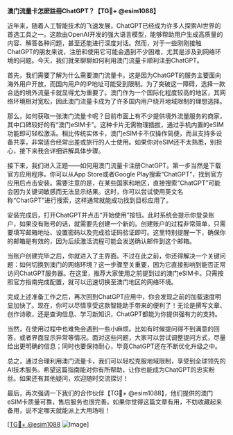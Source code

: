**澳门流量卡怎麽註冊ChatGPT？【TG💪+ @esim1088】**

近年来，随着人工智能技术的飞速发展，ChatGPT已经成为许多人探索AI世界的首选工具之一。这款由OpenAI开发的强大语言模型，能够帮助用户生成高质量的内容、解答各种问题，甚至还能进行深度对话。然而，对于一些刚刚接触ChatGPT的朋友来说，注册和使用它可能会遇到不少困难，尤其是涉及到网络环境的问题。今天，我们就来聊聊如何利用澳门流量卡顺利注册ChatGPT。

首先，我们需要了解为什么需要澳门流量卡。这是因为ChatGPT的服务主要面向海外用户开放，而国内用户的IP地址可能受到限制。为了突破这一障碍，选择一款合适的境外流量卡就显得尤为重要了。澳门作为一个国际化程度较高的地区，其网络环境相对宽松，因此澳门流量卡成为了许多国内用户绕开地域限制的理想选择。

那么，如何获取一张澳门流量卡呢？目前市面上有不少提供境外流量服务的商家，其中口碑较好的有“澳门eSIM卡”。这种卡片无需物理插拔，通过手机内置的eSIM功能即可轻松激活。相比传统实体卡，澳门eSIM卡不仅操作简便，而且支持多设备共享，非常适合经常出差或旅行的人士使用。如果你对eSIM还不太熟悉，别担心，接下来我会详细讲解具体步骤。

接下来，我们进入正题——如何用澳门流量卡注册ChatGPT。第一步当然是下载官方应用程序。你可以从App Store或者Google Play搜索“ChatGPT”，找到官方应用后点击安装。需要注意的是，在某些国家和地区，直接搜索“ChatGPT”可能会因为关键词敏感而无法显示结果。这时，你可以尝试使用英文名称“ChatGPT”进行搜索，这样通常就能成功找到目标应用了。

安装完成后，打开ChatGPT并点击“开始使用”按钮。此时系统会提示你登录账户，如果没有账号的话，就需要先创建一个新的。创建账户的过程非常简单，只需要填写邮箱地址、设置密码以及完成验证码验证即可。这里特别提醒一下，确保你的邮箱是有效的，因为后续激活流程可能会发送确认邮件到这个邮箱。

当账户创建完毕之后，你就进入了主界面。不过在此之前，你还得解决一个关键问题：如何切换到澳门的网络环境？这一步骤至关重要，因为它直接影响到能否正常访问ChatGPT服务器。在这里，推荐大家使用之前提到过的澳门eSIM卡。只需按照官方指南完成配置，就可以迅速切换至澳门地区的网络环境。

完成上述准备工作之后，再次回到ChatGPT应用中，你会发现之前的加载速度明显加快了。现在，你可以尽情享受这款智能助手带来的便利了！无论是撰写文章、创作诗歌，还是查询信息、学习新知识，ChatGPT都能为你提供强有力的支持。

当然，在使用过程中也难免会遇到一些小麻烦。比如有时候提问得不到满意的回答，或者界面显示异常等情况。面对这些问题，大家可以尝试调整提问方式，尽量给出更明确的信息；同时也要保持耐心，毕竟ChatGPT还在不断优化升级之中。

总之，通过合理利用澳门流量卡，我们可以轻松克服地域限制，享受到全球领先的AI技术服务。希望这篇指南能对你有所帮助，让你也能成为ChatGPT的忠实粉丝。如果还有其他疑问，欢迎随时交流探讨！

最后，再次强调一下我们的合作伙伴【TG💪+ @esim1088】，他们提供的澳门eSIM卡质量可靠，售后服务也很完善。如果你觉得这篇文章有用，不妨收藏起来备用，说不定哪天就能派上大用场啦！

[[TG💪+ @esim1088](https://t.me/s/esim1088) ![Image](https://i.postimg.cc/4NQfJmqS/Snipaste-2025-05-13-00-14-12.png)]